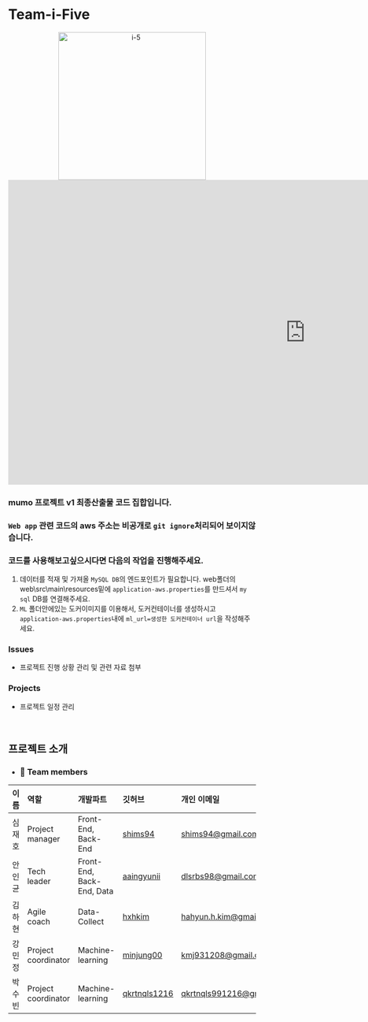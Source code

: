 # Team-i-Five 

<div align="center">
  <img src="https://github.com/team-i-Five/team-i-Five/assets/31847834/c018dd49-7e8d-4156-9274-d2043fa1694b" alt="i-5" width="300" height="300">
</div>

<iframe width="1207" height="619" src="https://www.youtube.com/embed/etKlWn6jU4I" title="뮤지컬 추천 웹사이트제작 프로젝트 mumo (team i-Five 시연영상)" frameborder="0" allow="accelerometer; autoplay; clipboard-write; encrypted-media; gyroscope; picture-in-picture; web-share" allowfullscreen></iframe>


### **mumo 프로젝트 v1 최종산출물 코드 집합입니다.**
### `Web app` 관련 코드의 aws 주소는 비공개로 `git ignore`처리되어 보이지않습니다.
### 코드를 사용해보고싶으시다면 다음의 작업을 진행해주세요.
1. 데이터를 적재 및 가져올 `MySQL DB`의 엔드포인트가 필요합니다. web폴더의 web\src\main\resources밑에 `application-aws.properties`를 만드셔서 `my sql` DB를 연결해주세요.
2. `ML` 폴더안에있는 도커이미지를 이용해서, 도커컨테이너를 생성하시고 `application-aws.properties`내에 `ml_url=생성한 도커컨테이너 url`을 작성해주세요. 

### Issues

- 프로젝트 진행 상황 관리 및 관련 자료 첨부

### Projects

- 프로젝트 일정 관리

<br>

## 프로젝트 소개

- ### 👐 Team members 

|이름|역할|개발파트|깃허브|개인 이메일|
|---|:---|:---|:---|:---|
|심재호|Project manager|Front-End, Back-End|[shims94](https://github.com/shims94)|shims94@gmail.com|
|안인균|Tech leader|Front-End, Back-End, Data|[aaingyunii](https://github.com/aaingyunii)|dlsrbs98@gmail.com|
|김하현|Agile coach|Data-Collect|[hxhkim](https://github.com/hxhkim)|hahyun.h.kim@gmail.com|
|강민정|Project coordinator|Machine-learning|[minjung00](https://github.com/minjung00)|kmj931208@gmail.com|
|박수빈|Project coordinator|Machine-learning|[qkrtnqls1216](https://github.com/qkrtnqls1216)|qkrtnqls991216@gmail.com|


